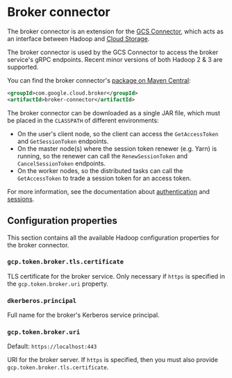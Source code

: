 # Broker connector

The broker connector is an extension for the [GCS Connector](https://github.com/GoogleCloudPlatform/bigdata-interop/tree/master/gcs),
which acts as an interface between Hadoop and [Cloud Storage](https://cloud.google.com/storage/).

The broker connector is used by the GCS Connector to access the broker service's gRPC endpoints. Recent minor versions of
both Hadoop 2 & 3 are supported.

You can find the broker connector's [package on Maven Central](https://search.maven.org/search?q=g:com.google.cloud.broker%20AND%20a:broker-connector):

```xml
<groupId>com.google.cloud.broker</groupId>
<artifactId>broker-connector</artifactId>
```

The broker connector can be downloaded as a single JAR file, which must be placed in the `CLASSPATH` of different environments:

- On the user's client node, so the client can access the `GetAccessToken` and `GetSessionToken` endpoints.
- On the master node(s) where the session token renewer (e.g. Yarn) is running, so the renewer can
  call the `RenewSessionToken` and `CancelSessionToken` endpoints.
- On the worker nodes, so the distributed tasks can call the `GetAccessToken` to trade a session token for
  an access token.

For more information, see the documentation about [authentication](authentication.md) and [sessions](sessionds.md).

## Configuration properties

This section contains all the available Hadoop configuration properties for the broker connector.

### `gcp.token.broker.tls.certificate`

TLS certificate for the broker service. Only necessary if `https` is specified in the `gcp.token.broker.uri` property.

### `dkerberos.principal`

Full name for the broker's Kerberos service principal.

### `gcp.token.broker.uri`

Default: `https://localhost:443`

URI for the broker server. If `https` is specified, then you must also provide `gcp.token.broker.tls.certificate`.